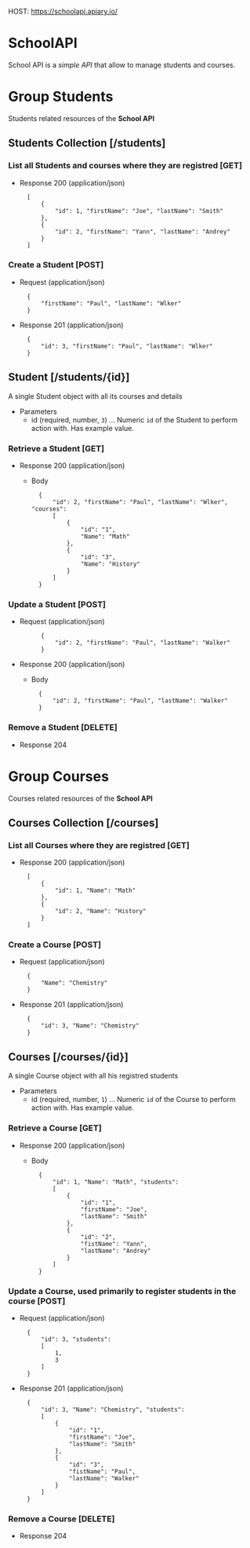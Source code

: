 HOST: https://schoolapi.apiary.io/

# SchoolAPI
School API is a *simple API* that allow to manage students and courses.

# Group Students
Students related resources of the **School API**

## Students Collection [/students]
### List all Students and courses where they are registred [GET]
+ Response 200 (application/json)

        [
            {
                "id": 1, "firstName": "Joe", "lastName": "Smith"
            },
            {
                "id": 2, "firstName": "Yann", "lastName": "Andrey"
            }
        ]

### Create a Student [POST]
+ Request (application/json)

        {
            "firstName": "Paul", "lastName": "Wlker"
        }

+ Response 201 (application/json)

        {
            "id": 3, "firstName": "Paul", "lastName": "Wlker"
        }

## Student [/students/{id}]
A single Student object with all its courses and details

+ Parameters
    + id (required, number, `3`) ... Numeric `id` of the Student to perform action with. Has example value.

### Retrieve a Student [GET]
+ Response 200 (application/json)
    + Body

            {
                "id": 2, "firstName": "Paul", "lastName": "Wlker", "courses":
                [
                    {
                        "id": "1",
                        "Name": "Math"
                    },
                    {
                        "id": "3",
                        "Name": "History"
                    }
                ]
            }

### Update a Student [POST]
+ Request (application/json)

            {
                "id": 2, "firstName": "Paul", "lastName": "Walker"
            }

+ Response 200 (application/json)
    + Body
    
            {
                "id": 2, "firstName": "Paul", "lastName": "Walker"
            }

### Remove a Student [DELETE]
+ Response 204


# Group Courses
Courses related resources of the **School API**

## Courses Collection [/courses]
### List all Courses where they are registred [GET]
+ Response 200 (application/json)

        [
            {
                "id": 1, "Name": "Math"
            },
            {
                "id": 2, "Name": "History"
            }
        ]

### Create a Course [POST]
+ Request (application/json)

        {
            "Name": "Chemistry"
        }

+ Response 201 (application/json)

        {
            "id": 3, "Name": "Chemistry"
        }

## Courses [/courses/{id}]
A single Course object with all his registred students

+ Parameters
    + id (required, number, `1`) ... Numeric `id` of the Course to perform action with. Has example value.

### Retrieve a Course [GET]
+ Response 200 (application/json)
    + Body

            {
                "id": 1, "Name": "Math", "students":
                [
                    {
                        "id": "1",
                        "firstName": "Joe",
                        "lastName": "Smith"
                    },
                    {
                        "id": "2",
                        "fistName": "Yann",
                        "lastName": "Andrey"
                    }
                ]
            }

### Update a Course, used primarily to register students in the course [POST]
+ Request (application/json)

        {
            "id": 3, "students":
            [
                1,
                3
            ]
        }

+ Response 201 (application/json)

        {
            "id": 3, "Name": "Chemistry", "students":
            [
                {
                    "id": "1",
                    "firstName": "Joe",
                    "lastName": "Smith"
                },
                {
                    "id": "3",
                    "fistName": "Paul",
                    "lastName": "Walker"
                }
            ]
        }


### Remove a Course [DELETE]
+ Response 204
